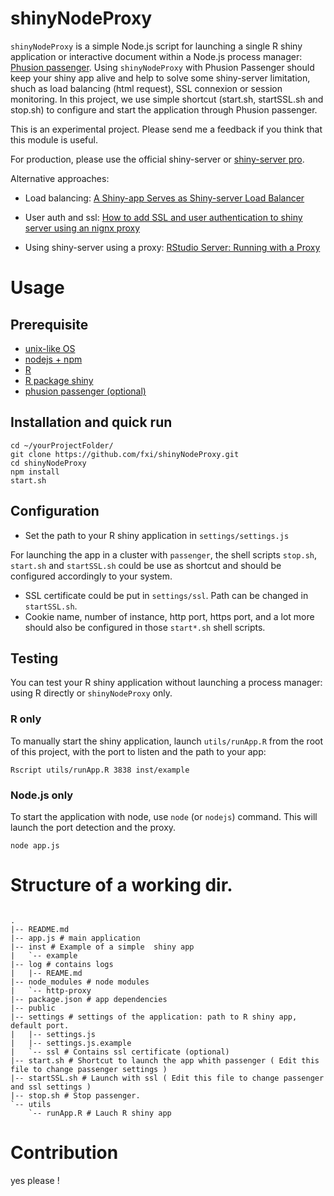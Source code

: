 # shinyNodeProxy


`shinyNodeProxy` is a simple Node.js script for launching a single R shiny application or interactive document within a Node.js process manager: [Phusion passenger](https://www.phusionpassenger.com). Using `shinyNodeProxy` with Phusion Passenger should keep your shiny app alive and  help to solve some shiny-server limitation, shuch as load balancing (html request), SSL connexion or session monitoring. In this project, we use simple shortcut (start.sh, startSSL.sh and stop.sh) to configure and start the application through Phusion passenger. 

This is an experimental project. Please send me a feedback if you think that this module is useful.

For production, please use the official shiny-server or [shiny-server pro](https://www.rstudio.com/products/shiny-server-pro/).

Alternative approaches:
* Load balancing: [A Shiny-app Serves as Shiny-server Load Balancer](http://withr.me/a-shiny-app-serves-as-shiny-server-load-balancer/)

* User auth and ssl: [How to add SSL and user authentication to shiny server using an nignx proxy](http://mbannert.github.io/jekyll/update/2014/02/21/proxied-shiny-server-with-ssl-and-userauth.html)

* Using shiny-server using a proxy: [RStudio Server: Running with a Proxy](https://support.rstudio.com/hc/en-us/articles/200552326-Running-with-a-Proxy)

# Usage 

## Prerequisite

* [unix-like OS](https://en.wikipedia.org/wiki/Unix-like)
* [nodejs + npm](https://nodejs.org/download/)
* [R](http://www.r-project.org/)
* [R package shiny](https://cran.r-project.org/web/packages/shiny/index.html)
* [phusion passenger (optional)](https://www.phusionpassenger.com/download#open_source)


## Installation and quick run

```{sh}
cd ~/yourProjectFolder/
git clone https://github.com/fxi/shinyNodeProxy.git
cd shinyNodeProxy
npm install 
start.sh
```

## Configuration

* Set the path to your R shiny application in `settings/settings.js`

For launching the app in a cluster  with `passenger`, the shell scripts `stop.sh`, `start.sh` and `startSSL.sh` could be use as shortcut and should be configured accordingly to your system.

* SSL certificate could be put in `settings/ssl`. Path can be changed in `startSSL.sh`. 
* Cookie name, number of instance, http port, https port, and a lot more should also be configured in those `start*.sh` shell scripts.

## Testing

You can test your R shiny application without launching a process manager: using R directly or `shinyNodeProxy` only.

### R only

To manually start the shiny application, launch `utils/runApp.R` from the root of this project, with the port to listen and the path to your app:

`Rscript utils/runApp.R 3838 inst/example`

### Node.js only

To start the application with node, use `node` (or `nodejs`) command. This will launch the port detection and the proxy.

`node app.js`

# Structure of a working dir.

```{sh}

.
|-- README.md
|-- app.js # main application
|-- inst # Example of a simple  shiny app 
|   `-- example
|-- log # contains logs
|   |-- REAME.md
|-- node_modules # node modules
|   `-- http-proxy
|-- package.json # app dependencies
|-- public 
|-- settings # settings of the application: path to R shiny app, default port.
|   |-- settings.js
|   |-- settings.js.example
|   `-- ssl # Contains ssl certificate (optional)
|-- start.sh # Shortcut to launch the app whith passenger ( Edit this file to change passenger settings )
|-- startSSL.sh # Launch with ssl ( Edit this file to change passenger and ssl settings )
|-- stop.sh # Stop passenger.
`-- utils
    `-- runApp.R # Lauch R shiny app
```

# Contribution

yes please !





